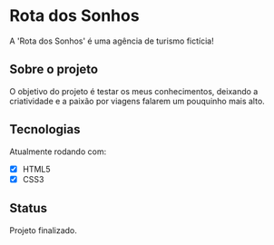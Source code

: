 # Rota dos Sonhos 
A 'Rota dos Sonhos' é uma agência de turismo fictícia!<br>

## Sobre o projeto
O objetivo do projeto é testar os meus conhecimentos, deixando a criatividade e a paixão por viagens falarem um pouquinho mais alto.<br>
	
## Tecnologias
Atualmente rodando com:

- [x] HTML5
- [x] CSS3

## Status
Projeto finalizado.


